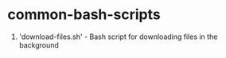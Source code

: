 common-bash-scripts
===================

1. 'download-files.sh' - Bash script for downloading files in the background
